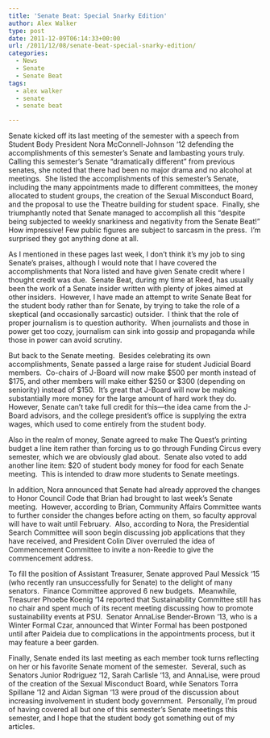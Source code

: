```yaml
---
title: 'Senate Beat: Special Snarky Edition'
author: Alex Walker
type: post
date: 2011-12-09T06:14:33+00:00
url: /2011/12/08/senate-beat-special-snarky-edition/
categories:
  - News
  - Senate
  - Senate Beat
tags:
  - alex walker
  - senate
  - senate beat

---
```

Senate kicked off its last meeting of the semester with a speech from Student Body President Nora McConnell-Johnson ‘12 defending the accomplishments of this semester’s Senate and lambasting yours truly.  Calling this semester’s Senate “dramatically different” from previous senates, she noted that there had been no major drama and no alcohol at meetings.  She listed the accomplishments of this semester’s Senate, including the many appointments made to different committees, the money allocated to student groups, the creation of the Sexual Misconduct Board, and the proposal to use the Theatre building for student space.  Finally, she triumphantly noted that Senate managed to accomplish all this “despite being subjected to weekly snarkiness and negativity from the Senate Beat!” How impressive! Few public figures are subject to sarcasm in the press.  I’m surprised they got anything done at all.

As I mentioned in these pages last week, I don’t think it’s my job to sing Senate’s praises, although I would note that I have covered the accomplishments that Nora listed and have given Senate credit where I thought credit was due.  Senate Beat, during my time at Reed, has usually been the work of a Senate insider written with plenty of jokes aimed at other insiders.  However, I have made an attempt to write Senate Beat for the student body rather than for Senate, by trying to take the role of a skeptical (and occasionally sarcastic) outsider.  I think that the role of proper journalism is to question authority.  When journalists and those in power get too cozy, journalism can sink into gossip and propaganda while those in power can avoid scrutiny.

But back to the Senate meeting.  Besides celebrating its own accomplishments, Senate passed a large raise for student Judicial Board members.  Co-chairs of J-Board will now make $500 per month instead of $175, and other members will make either $250 or $300 (depending on seniority) instead of $150.  It’s great that J-Board will now be making substantially more money for the large amount of hard work they do.  However, Senate can’t take full credit for this—the idea came from the J-Board advisors, and the college president’s office is supplying the extra wages, which used to come entirely from the student body.

Also in the realm of money, Senate agreed to make The Quest’s printing budget a line item rather than forcing us to go through Funding Circus every semester, which we are obviously glad about.  Senate also voted to add another line item: $20 of student body money for food for each Senate meeting.  This is intended to draw more students to Senate meetings.

In addition, Nora announced that Senate had already approved the changes to Honor Council Code that Brian had brought to last week’s Senate meeting.  However, according to Brian, Community Affairs Committee wants to further consider the changes before acting on them, so faculty approval will have to wait until February.  Also, according to Nora, the Presidential Search Committee will soon begin discussing job applications that they have received, and President Colin Diver overruled the idea of Commencement Committee to invite a non-Reedie to give the commencement address.

To fill the position of Assistant Treasurer, Senate approved Paul Messick ‘15 (who recently ran unsuccessfully for Senate) to the delight of many senators.  Finance Committee approved 6 new budgets.  Meanwhile, Treasurer Phoebe Koenig ‘14 reported that Sustainability Committee still has no chair and spent much of its recent meeting discussing how to promote sustainability events at PSU.  Senator AnnaLise Bender-Brown ‘13, who is a Winter Formal Czar, announced that Winter Formal has been postponed until after Paideia due to complications in the appointments process, but it may feature a beer garden.

Finally, Senate ended its last meeting as each member took turns reflecting on her or his favorite Senate moment of the semester.  Several, such as Senators Junior Rodriguez ‘12, Sarah Carlisle ‘13, and AnnaLise, were proud of the creation of the Sexual Misconduct Board, while Senators Torra Spillane ‘12 and Aidan Sigman ‘13 were proud of the discussion about increasing involvement in student body government.  Personally, I’m proud of having covered all but one of this semester’s Senate meetings this semester, and I hope that the student body got something out of my articles.